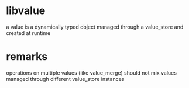 # libvalue

a value is a dynamically typed object managed through a value_store and created at runtime

# remarks

operations on multiple values (like value_merge) should not mix values managed through different value_store instances
